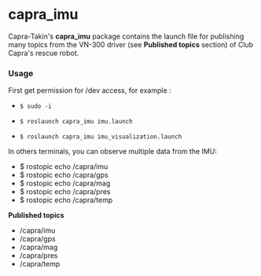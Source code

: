 # capra_imu

 Capra-Takin's **capra_imu** package contains the launch file for publishing many topics from the VN-300 driver (see **Published topics** section) of Club Capra's rescue robot.

### Usage

First get permission for /dev access, for example : 

  -  `$ sudo -i`

  -  `$ roslaunch capra_imu imu.launch`
  
  -  `$ roslaunch capra_imu imu_visualization.launch`

In others terminals, you can observe multiple data from the IMU:
  - $ rostopic echo /capra/imu
  - $ rostopic echo /capra/gps
  - $ rostopic echo /capra/mag
  - $ rostopic echo /capra/pres
  - $ rostopic echo /capra/temp

**Published topics**

  - /capra/imu
  - /capra/gps
  - /capra/mag
  - /capra/pres
  - /capra/temp

